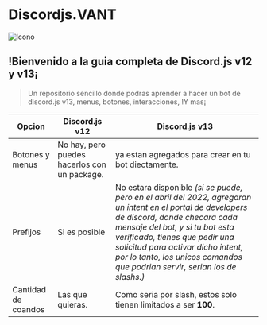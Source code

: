 # Discordjs.VANT

![Icono](https://cdn.discordapp.com/icons/883184239166771200/8c1255ca6708ffea686bc80ab3e53c06.webp?size=2048)


## !Bienvenido a la guia completa de Discord.js v12 y v13¡

> Un repositorio sencillo donde podras aprender a hacer un bot de discord.js v13, menus, botones, interacciones, !Y mas¡

|Opcion|Discord.js v12|Discord.js v13|
|--------|--------|--------|
|Botones y menus|No hay, pero puedes hacerlos con un package.|ya estan agregados para crear en tu bot diectamente.|
|Prefijos|Si es posible|No estara disponible *(si se puede, pero en el abril del 2022, agregaran un intent en el portal de developers de discord, donde checara cada mensaje del bot, y si tu bot esta verificado, tienes que pedir una solicitud para activar dicho intent, por lo tanto, los unicos comandos que podrian servir, serian los de slashs.)*|
|Cantidad de coandos|Las que quieras.|Como seria por slash, estos solo tienen limitados a ser **100**.|

